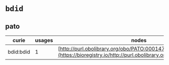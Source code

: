 # `bdid`
## pato
| curie     |   usages | nodes                                                                                                             |
|-----------|----------|-------------------------------------------------------------------------------------------------------------------|
| bdid:bdid |        1 | [http://purl.obolibrary.org/obo/PATO:0001474](https://bioregistry.io/http://purl.obolibrary.org/obo/PATO:0001474) |
